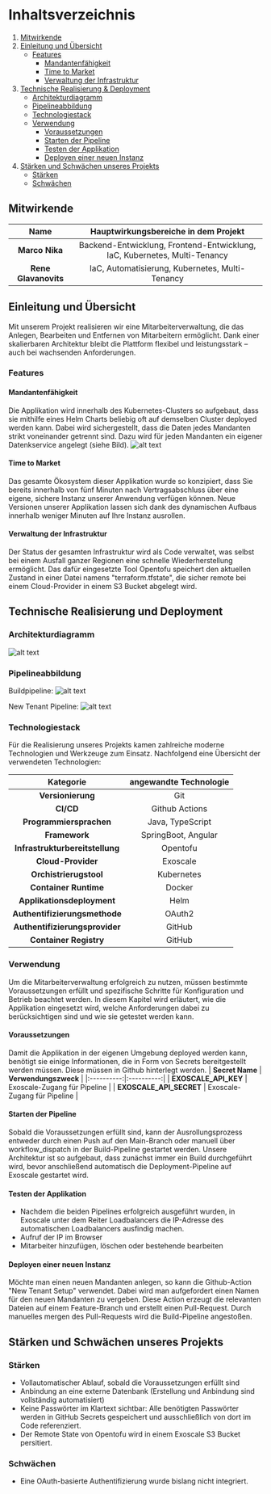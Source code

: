 # Inhaltsverzeichnis

1. [Mitwirkende](#mitwirkende)
2. [Einleitung und Übersicht](#einleitung-und-übersicht)
    - [Features](#features)
        - [Mandantenfähigkeit](#mandantenfähigkeit)
        - [Time to Market](#time-to-market)
        - [Verwaltung der Infrastruktur](#verwaltung-der-infrastruktur)
3. [Technische Realisierung & Deployment](#technische-realisierung-und-deployment)
    - [Architekturdiagramm](#architekturdiagramm)
    - [Pipelineabbildung](#pipelineabbildung)
    - [Technologiestack](#technologiestack)
    - [Verwendung](#verwendung)
        - [Voraussetzungen](#voraussetzungen)
        - [Starten der Pipeline](#starten-der-pipeline)
        - [Testen der Applikation](#testen-der-applikation)
        - [Deployen einer neuen Instanz](#deployen-einer-neuen-instanz)
4. [Stärken und Schwächen unseres Projekts](#stärken-und-schwächen-unseres-projekts)
    - [Stärken](#stärken)
    - [Schwächen](#schwächen)


## Mitwirkende

| **Name** | **Hauptwirkungsbereiche in dem Projekt** |
|:----------:|:----------:|
| **Marco Nika**   | Backend-Entwicklung, Frontend-Entwicklung, IaC, Kubernetes, Multi-Tenancy  |
| **Rene Glavanovits**   | IaC, Automatisierung, Kubernetes, Multi-Tenancy   |

## Einleitung und Übersicht

Mit unserem Projekt realisieren wir eine Mitarbeiterverwaltung, die das Anlegen, Bearbeiten und Entfernen von Mitarbeitern ermöglicht. Dank einer skalierbaren Architektur bleibt die Plattform flexibel und leistungsstark – auch bei wachsenden Anforderungen.

### Features

#### Mandantenfähigkeit

Die Applikation wird innerhalb des Kubernetes-Clusters so aufgebaut, dass sie mithilfe eines Helm Charts beliebig oft auf demselben Cluster deployed werden kann. Dabei wird sichergestellt, dass die Daten jedes Mandanten strikt voneinander getrennt sind. Dazu wird für jeden Mandanten ein eigener Datenkservice angelegt (siehe Bild).
![alt text](readme-figures/dbaas.png)

#### Time to Market

Das gesamte Ökosystem dieser Applikation wurde so konzipiert, dass Sie bereits innerhalb von fünf Minuten nach Vertragsabschluss über eine eigene, sichere Instanz unserer Anwendung verfügen können. Neue Versionen unserer Applikation lassen sich dank des dynamischen Aufbaus innerhalb weniger Minuten auf Ihre Instanz ausrollen.

#### Verwaltung der Infrastruktur

Der Status der gesamten Infrastruktur wird als Code verwaltet, was selbst bei einem Ausfall ganzer Regionen eine schnelle Wiederherstellung ermöglicht. Das dafür eingesetzte Tool Opentofu speichert den aktuellen Zustand in einer Datei namens "terraform.tfstate", die sicher remote bei einem Cloud-Provider in einem S3 Bucket abgelegt wird.

## Technische Realisierung und Deployment

### Architekturdiagramm

![alt text](readme-figures/architecture.png) 

### Pipelineabbildung

Buildpipeline:
![alt text](readme-figures/pipeline_build.png)

New Tenant Pipeline:
![alt text](readme-figures/pipeline_new_tenant.png)


### Technologiestack

Für die Realisierung unseres Projekts kamen zahlreiche moderne Technologien und Werkzeuge zum Einsatz. Nachfolgend eine Übersicht der verwendeten Technologien:

| **Kategorie** | **angewandte Technologie** |
|:----------:|:--------------------------:|
| **Versionierung**   |            Git             |
| **CI/CD**   |       Github Actions       |
| **Programmiersprachen**   |      Java, TypeScript      |
| **Framework**   |    SpringBoot, Angular     |
| **Infrastrukturbereitstellung**   |          Opentofu          |
| **Cloud-Provider**   |          Exoscale          |
| **Orchistrierugstool**   |         Kubernetes         |
| **Container Runtime**   |           Docker           |
| **Applikationsdeployment**   |            Helm            |
| **Authentifizierungsmethode**   |           OAuth2           |
| **Authentifizierungsprovider**   |           GitHub           |
| **Container Registry**   |           GitHub           |

### Verwendung

Um die Mitarbeiterverwaltung erfolgreich zu nutzen, müssen bestimmte Voraussetzungen erfüllt und spezifische Schritte für Konfiguration und Betrieb beachtet werden. In diesem Kapitel wird erläutert, wie die Applikation eingesetzt wird, welche Anforderungen dabei zu berücksichtigen sind und wie sie getestet werden kann.

#### Voraussetzungen

Damit die Applikation in der eigenen Umgebung deployed werden kann, benötigt sie einige Informationen, die in Form von Secrets bereitgestellt werden müssen. Diese müssen in Github hinterlegt werden.
| **Secret Name** | **Verwendungszweck** |
|:----------:|:----------:|
| **EXOSCALE_API_KEY**   |   Exoscale-Zugang für Pipeline   |
| **EXOSCALE_API_SECRET**   |   Exoscale-Zugang für Pipeline   |

#### Starten der Pipeline

Sobald die Voraussetzungen erfüllt sind, kann der Ausrollungsprozess entweder durch einen Push auf den Main-Branch oder manuell über workflow_dispatch in der Build-Pipeline gestartet werden. Unsere Architektur ist so aufgebaut, dass zunächst immer ein Build durchgeführt wird, bevor anschließend automatisch die Deployment-Pipeline auf Exoscale gestartet wird.

#### Testen der Applikation

- Nachdem die beiden Pipelines erfolgreich ausgeführt wurden, in Exoscale unter dem Reiter Loadbalancers die IP-Adresse des automatischen Loadbalancers ausfindig machen.
- Aufruf der IP im Browser
- Mitarbeiter hinzufügen, löschen oder bestehende bearbeiten

#### Deployen einer neuen Instanz

Möchte man einen neuen Mandanten anlegen, so kann die Github-Action "New Tenant Setup" verwendet. Dabei wird man aufgefordert einen Namen für den neuen Mandanten zu vergeben. Diese Action erzeugt die relevanten Dateien auf einem Feature-Branch und erstellt einen Pull-Request. Durch manuelles mergen des Pull-Requests wird die Build-Pipeline angestoßen.

## Stärken und Schwächen unseres Projekts

### Stärken

- Vollautomatischer Ablauf, sobald die Voraussetzungen erfüllt sind
- Anbindung an eine externe Datenbank (Erstellung und Anbindung sind vollständig automatisiert)
- Keine Passwörter im Klartext sichtbar: Alle benötigten Passwörter werden in GitHub Secrets gespeichert und ausschließlich von dort im Code referenziert.
- Der Remote State von Opentofu wird in einem Exoscale S3 Bucket persitiert.

### Schwächen

- Eine OAuth-basierte Authentifizierung wurde bislang nicht integriert.